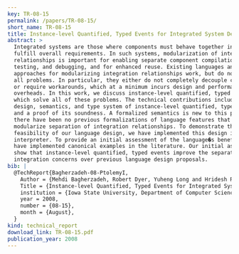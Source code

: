 ```yaml
---
key: TR-08-15
permalink: /papers/TR-08-15/
short_name: TR-08-15
title: Instance-level Quantified, Typed Events for Integrated System Design
abstract: >
  Integrated systems are those where components must behave together in order to
  fulfill overall requirements. In such systems, modularization of integration
  relationships is important for enabling separate component compilation,
  testing, and debugging, and for enhanced reuse. Existing languages and
  approaches for modularizing integration relationships work, but do not solve
  all problems. In particular, they either do not completely decouple components
  or require workarounds, which at a minimum incurs design and performance
  overheads. In this work, we discuss instance-level quantified, typed events,
  which solve all of these problems. The technical contributions include: the
  design, semantics, and type system of instance-level quantified, typed events
  and a proof of its soundness. A formalized semantics is new to this paper, as
  there have been no previous formalizations of language features that aim to
  modularize separation of integration relationships. To demonstrate the
  feasibility of our language design, we have implemented this design in an
  interpreter. To provide an initial assessment of the language�s benefits, we
  have implemented canonical examples in the literature. Our initial assessments
  show that instance-level quantified, typed events improve the separation of
  integration concerns over previous language design proposals.
bib: |
  @TechReport{Bagherzadeh-08-PtolemyI,
    Author = {Mehdi Bagherzadeh, Robert Dyer, Yuheng Long and Hridesh Rajan},
    Title = {Instance-level Quantified, Typed Events for Integrated System Design},
    institution = {Iowa State University, Department of Computer Science},
    year = 2008,
    number = {08-15},
    month = {August},
  }
kind: technical_report
download_link: TR-08-15.pdf
publication_year: 2008
---
```

